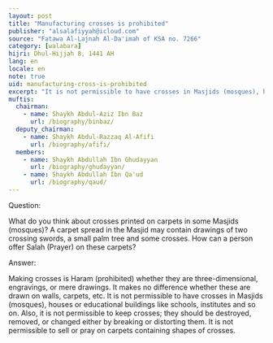 ```yaml
---
layout: post
title: "Manufacturing crosses is prohibited"
publisher: "alsalafiyyah@icloud.com"
source: "Fatawa Al-Lajnah Al-Da'imah of KSA no. 7266"
category: [walabara]
hijri: Dhul-Hijjah 8, 1441 AH
lang: en
locale: en
note: true
uid: manufacturing-cross-is-prohibited
excerpt: "It is not permissible to have crosses in Masjids (mosques), houses or educational buildings like schools, institutes and so on."
muftis:
  chairman: 
    - name: Shaykh Abdul-Aziz Ibn Baz
      url: /biography/binbaz/
  deputy_chairman: 
    - name: Shaykh Abdul-Razzaq Al-Afifi
      url: /biography/afifi/
  members: 
    - name: Shaykh Abdullah Ibn Ghudayyan
      url: /biography/ghudayyan/
    - name: Shaykh Abdullah Ibn Qa'ud
      url: /biography/qaud/
---
```


Question: 

What do you think about crosses printed on carpets in some Masjids (mosques)? A carpet spread in the Masjid may contain drawings of two crossing swords, a small palm tree and some crosses. How can a person offer Salah (Prayer) on these carpets?

Answer:

Making crosses is Haram (prohibited) whether they are three-dimensional, engravings, or mere drawings. It makes no difference whether these are drawn on walls, carpets, etc. It is not permissible to have crosses in Masjids (mosques), houses or educational buildings like schools, institutes and so on. Also, it is not permissible to keep crosses; they should be destroyed, removed, or changed either by breaking or distorting them. It is not permissible to sell or pray on carpets containing shapes of crosses.
